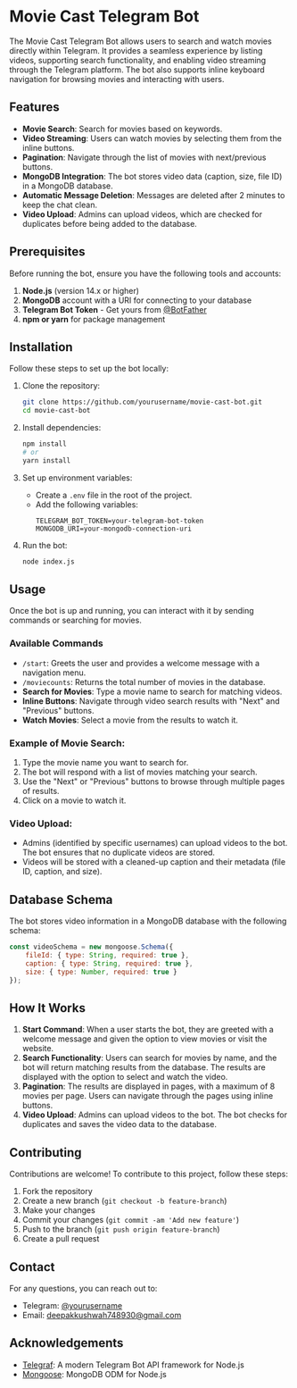 # Movie Cast Telegram Bot

The Movie Cast Telegram Bot allows users to search and watch movies directly within Telegram. It provides a seamless experience by listing videos, supporting search functionality, and enabling video streaming through the Telegram platform. The bot also supports inline keyboard navigation for browsing movies and interacting with users.

## Features

- **Movie Search**: Search for movies based on keywords.
- **Video Streaming**: Users can watch movies by selecting them from the inline buttons.
- **Pagination**: Navigate through the list of movies with next/previous buttons.
- **MongoDB Integration**: The bot stores video data (caption, size, file ID) in a MongoDB database.
- **Automatic Message Deletion**: Messages are deleted after 2 minutes to keep the chat clean.
- **Video Upload**: Admins can upload videos, which are checked for duplicates before being added to the database.

## Prerequisites

Before running the bot, ensure you have the following tools and accounts:

1. **Node.js** (version 14.x or higher)
2. **MongoDB** account with a URI for connecting to your database
3. **Telegram Bot Token** - Get yours from [@BotFather](https://core.telegram.org/bots#botfather)
4. **npm or yarn** for package management

## Installation

Follow these steps to set up the bot locally:

1. Clone the repository:
   ```bash
   git clone https://github.com/yourusername/movie-cast-bot.git
   cd movie-cast-bot
   ```

2. Install dependencies:
   ```bash
   npm install
   # or
   yarn install
   ```

3. Set up environment variables:
   - Create a `.env` file in the root of the project.
   - Add the following variables:
     ```env
     TELEGRAM_BOT_TOKEN=your-telegram-bot-token
     MONGODB_URI=your-mongodb-connection-uri
     ```

4. Run the bot:
   ```bash
   node index.js
   ```

## Usage

Once the bot is up and running, you can interact with it by sending commands or searching for movies.

### Available Commands

- `/start`: Greets the user and provides a welcome message with a navigation menu.
- `/moviecounts`: Returns the total number of movies in the database.
- **Search for Movies**: Type a movie name to search for matching videos.
- **Inline Buttons**: Navigate through video search results with "Next" and "Previous" buttons.
- **Watch Movies**: Select a movie from the results to watch it.

### Example of Movie Search:

1. Type the movie name you want to search for.
2. The bot will respond with a list of movies matching your search.
3. Use the "Next" or "Previous" buttons to browse through multiple pages of results.
4. Click on a movie to watch it.

### Video Upload:

- Admins (identified by specific usernames) can upload videos to the bot. The bot ensures that no duplicate videos are stored.
- Videos will be stored with a cleaned-up caption and their metadata (file ID, caption, and size).

## Database Schema

The bot stores video information in a MongoDB database with the following schema:

```js
const videoSchema = new mongoose.Schema({
    fileId: { type: String, required: true },
    caption: { type: String, required: true },
    size: { type: Number, required: true }
});
```

## How It Works

1. **Start Command**: When a user starts the bot, they are greeted with a welcome message and given the option to view movies or visit the website.
2. **Search Functionality**: Users can search for movies by name, and the bot will return matching results from the database. The results are displayed with the option to select and watch the video.
3. **Pagination**: The results are displayed in pages, with a maximum of 8 movies per page. Users can navigate through the pages using inline buttons.
4. **Video Upload**: Admins can upload videos to the bot. The bot checks for duplicates and saves the video data to the database.

## Contributing

Contributions are welcome! To contribute to this project, follow these steps:

1. Fork the repository
2. Create a new branch (`git checkout -b feature-branch`)
3. Make your changes
4. Commit your changes (`git commit -am 'Add new feature'`)
5. Push to the branch (`git push origin feature-branch`)
6. Create a pull request

## Contact

For any questions, you can reach out to:

- Telegram: [@yourusername](https://t.me/@movie_cast_bot)
- Email: deepakkushwah748930@gmail.com

## Acknowledgements

- [Telegraf](https://github.com/telegraf/telegraf): A modern Telegram Bot API framework for Node.js
- [Mongoose](https://mongoosejs.com/): MongoDB ODM for Node.js

